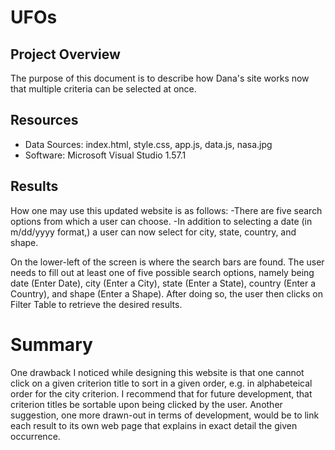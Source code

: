 # UFOs

## Project Overview
The purpose of this document is to describe how Dana's site works now that multiple criteria can be selected at once.

## Resources
- Data Sources: index.html, style.css, app.js, data.js, nasa.jpg
- Software: Microsoft Visual Studio 1.57.1

## Results
How one may use this updated website is as follows:
-There are five search options from which a user can choose.
-In addition to selecting a date (in m/dd/yyyy format,) a user can now select for city, state, country, and shape.

On the lower-left of the screen is where the search bars are found.  The user needs to fill out at least one of five possible search options, namely being date (Enter Date), city (Enter a City), state (Enter a State), country (Enter a Country), and shape (Enter a Shape).  After doing so, the user then clicks on Filter Table to retrieve the desired results.

# Summary
One drawback I noticed while designing this website is that one cannot click on a given criterion title to sort in a given order, e.g. in alphabeteical order for the city criterion.  I recommend that for future development, that criterion titles be sortable upon being clicked by the user.  Another suggestion, one more drawn-out in terms of development, would be to link each result to its own web page that explains in exact detail the given occurrence.
